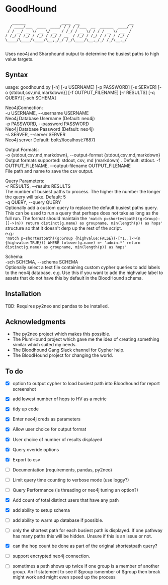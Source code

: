 # GoodHound

```
   ______                ____  __                      __
  / ____/___  ____  ____/ / / / /___  __  ______  ____/ /
 / / __/ __ \/ __ \/ __  / /_/ / __ \/ / / / __ \/ __  / 
/ /_/ / /_/ / /_/ / /_/ / __  / /_/ / /_/ / / / / /_/ /  
\____/\____/\____/\__,_/_/ /_/\____/\__,_/_/ /_/\__,_/   
                                                         
```

Uses neo4j and Sharphound output to determine the busiest paths to high value targets.

## Syntax
usage: goodhound.py [-h] [-u USERNAME] [-p PASSWORD] [-s SERVER] [-o {stdout,csv,md,markdown}] [-f OUTPUT_FILENAME] [-r RESULTS] [-q QUERY] [-sch SCHEMA]

Neo4jConnection:  
  -u USERNAME, --username USERNAME  
    Neo4j Database Username (Default: neo4j)  
  -p PASSWORD, --password PASSWORD  
                        Neo4j Database Password (Default: neo4j)  
  -s SERVER, --server SERVER  
                        Neo4j server Default: bolt://localhost:7687)  

Output Formats:  
  -o {stdout,csv,md,markdown}, --output-format {stdout,csv,md,markdown}  
                        Output formats supported: stdout, csv, md (markdown)  . Default: stdout.
  -f OUTPUT_FILENAME, --output-filename OUTPUT_FILENAME  
                        File path and name to save the csv output.  

Query Parameters:  
  -r RESULTS, --results RESULTS  
                        The number of busiest paths to process. The higher the number the longer the query will take. Default: 5  
  -q QUERY, --query QUERY  
                        Optionally add a custom query to replace the default busiest paths query. This can be used to run a query that perhaps does not take as long as the full run. The format should maintain the `'match p=shortestpath((g:Group)-[]->(n)) return distinct(g.name) as groupname, min(length(p)) as hops'` structure so that it doesn't derp up the rest of the script.  
                        e.g.:  
                        ```
                        'match p=shortestpath((g:Group {highvalue:FALSE})-[*1..]->(n {highvalue:TRUE})) WHERE tolower(g.name) =~ 'admin.*' return distinct(g.name) as groupname, min(length(p)) as hops'
                        ```  

Schema:  
  -sch SCHEMA, --schema SCHEMA  
                        Optionally select a text file containing custom cypher queries to add labels to the neo4j database. e.g. Use this if you want to add the highvalue label to assets that do not have this by default in the BloodHound schema.  

## Installation
TBD: Requires py2neo and pandas to be installed.

## Acknowledgments
- The py2neo project which makes this possible.
- The PlumHound project which gave me the idea of creating something similar which suited my needs.
- The Bloodhound Gang Slack channel for Cypher help.
- The BloodHound project for changing the world.

## To do
- [x] option to output cypher to load busiest path into Bloodhound for report screenshot
- [x] add lowest number of hops to HV as a metric
- [x] tidy up code
- [x] Enter neo4j creds as parameters
- [x] Allow user choice for output format
- [x] User choice of number of results displayed
- [x] Query overide options
- [x] Export to csv
- [ ] Documentation (requirements, pandas, py2neo)
- [ ] Limit query time counting to verbose mode (use loggy?)
- [ ] Query Performance (is threading or neo4j tuning an option?)
- [x] Add count of total distinct users that have any path
- [x] add ability to setup schema
- [ ] add ability to warm up database if possible.
- [ ] only the shortest path for each busiest path is displayed. If one pathway has many paths this will be hidden. Unsure if this is an issue or not.
- [x] can the hop count be done as part of the original shortestpath query?
- [ ] support encrypted neo4j connection.
- [ ] sometimes a path shows up twice if one group is a member of another group. An if statement to see if $group ismember of $group then break might work and might even speed up the process

